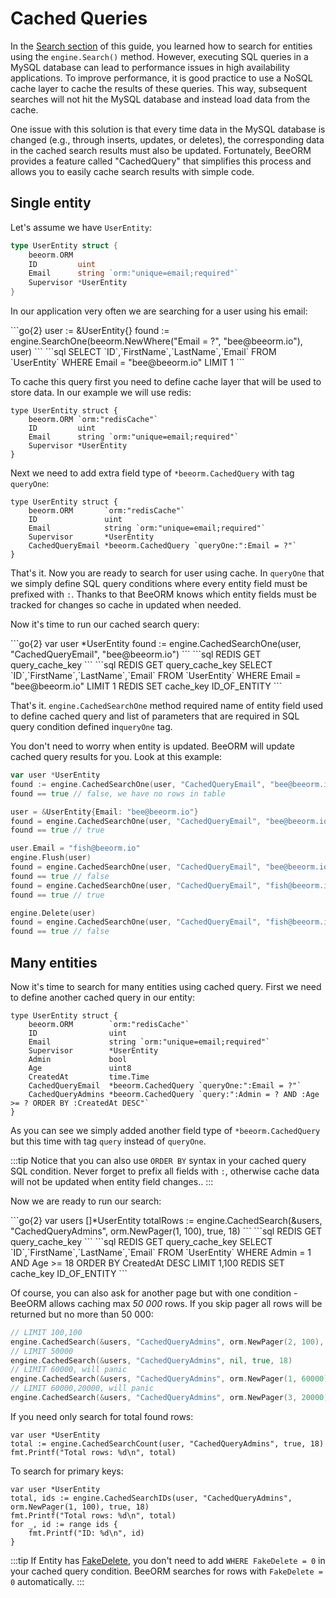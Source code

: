 # Cached Queries

In the [Search section](/guide/search.html) of this guide, you learned how to search for entities using the `engine.Search()` method. However, executing SQL queries in a MySQL database can lead to performance issues in high availability applications. To improve performance, it is good practice to use a NoSQL cache layer to cache the results of these queries. This way, subsequent searches will not hit the MySQL database and instead load data from the cache.

One issue with this solution is that every time data in the MySQL database is changed (e.g., through inserts, updates, or deletes), the corresponding data in the cached search results must also be updated. Fortunately, BeeORM provides a feature called "CachedQuery" that simplifies this process and allows you to easily cache search results with simple code.

## Single entity

Let's assume we have ``UserEntity``:

```go
type UserEntity struct {
	beeorm.ORM
	ID         uint
    Email      string `orm:"unique=email;required"` 
    Supervisor *UserEntity
}
```

In our application very often we are searching for a user using his email:

<code-group>
<code-block title="code">
```go{2}
user := &UserEntity{}
found := engine.SearchOne(beeorm.NewWhere("Email = ?", "bee@beeorm.io"), user)
```
</code-block>

<code-block title="queries">
```sql
SELECT `ID`,`FirstName`,`LastName`,`Email` FROM `UserEntity` WHERE Email = "bee@beeorm.io" LIMIT 1
```
</code-block>
</code-group>

To cache this query first you need to define cache layer that will be used to store data.
In our example we will use redis:

```go{2}
type UserEntity struct {
	beeorm.ORM `orm:"redisCache"`
	ID         uint
    Email      string `orm:"unique=email;required"` 
    Supervisor *UserEntity
}
```

Next we need to add extra field type of ``*beeorm.CachedQuery`` with tag `queryOne`: 

```go{6}
type UserEntity struct {
	beeorm.ORM       `orm:"redisCache"`
	ID               uint
    Email            string `orm:"unique=email;required"` 
    Supervisor       *UserEntity
    CachedQueryEmail *beeorm.CachedQuery `queryOne:":Email = ?"`
}
```

That's it. Now you are ready to search for user using cache. 
In `queryOne` that we simply define SQL query conditions where every entity
field must be prefixed with `:`. Thanks to that BeeORM knows which entity fields 
must be tracked for changes so cache in updated when needed.

Now it's time to run our cached search query:

<code-group>
<code-block title="code">
```go{2}
var user *UserEntity
found := engine.CachedSearchOne(user, "CachedQueryEmail", "bee@beeorm.io")
```
</code-block>

<code-block title="queries hit">
```sql
REDIS GET query_cache_key
```
</code-block>

<code-block title="queries miss">
```sql
REDIS GET query_cache_key
SELECT `ID`,`FirstName`,`LastName`,`Email` FROM `UserEntity` WHERE Email = "bee@beeorm.io" LIMIT 1
REDIS SET cache_key ID_OF_ENTITY
```
</code-block>
</code-group>

That's it. `engine.CachedSearchOne` method required name of entity field used to define
cached query and list of parameters that are required in SQL query condition defined
in`queryOne` tag.

You don't need to worry when entity is updated. BeeORM will update cached query results
for you. Look at this example:

```go
var user *UserEntity
found := engine.CachedSearchOne(user, "CachedQueryEmail", "bee@beeorm.io")
found == true // false, we have no rows in table

user = &UserEntity{Email: "bee@beeorm.io"}
found = engine.CachedSearchOne(user, "CachedQueryEmail", "bee@beeorm.io")
found == true // true

user.Email = "fish@beeorm.io"
engine.Flush(user)
found = engine.CachedSearchOne(user, "CachedQueryEmail", "bee@beeorm.io")
found == true // false
found = engine.CachedSearchOne(user, "CachedQueryEmail", "fish@beeorm.io")
found == true // true

engine.Delete(user)
found = engine.CachedSearchOne(user, "CachedQueryEmail", "fish@beeorm.io")
found == true // false
```

## Many entities

Now it's time to search for many entities using cached query.
First we need to define another cached query in our entity:

```go{6-8,10}
type UserEntity struct {
	beeorm.ORM        `orm:"redisCache"`
	ID                uint
    Email             string `orm:"unique=email;required"` 
    Supervisor        *UserEntity
    Admin             bool
    Age               uint8
    CreatedAt         time.Time
    CachedQueryEmail  *beeorm.CachedQuery `queryOne:":Email = ?"`
    CachedQueryAdmins *beeorm.CachedQuery `query:":Admin = ? AND :Age >= ? ORDER BY :CreatedAt DESC"`
}
```

As you can see we simply added another field type of `*beeorm.CachedQuery` but this
time with tag `query` instead of `queryOne`. 

:::tip
Notice that you can also use `ORDER BY` syntax
in your cached query SQL condition. Never forget to prefix all fields
with `:`, otherwise cache data will not be updated when entity field changes..
:::

Now we are ready to run our search:

<code-group>
<code-block title="code">
```go{2}
var users []*UserEntity
totalRows := engine.CachedSearch(&users, "CachedQueryAdmins", orm.NewPager(1, 100), true, 18)
```
</code-block>

<code-block title="queries hit">
```sql
REDIS GET query_cache_key
```
</code-block>

<code-block title="queries miss">
```sql
REDIS GET query_cache_key
SELECT `ID`,`FirstName`,`LastName`,`Email` FROM `UserEntity` WHERE Admin = 1 AND Age >= 18 ORDER BY CreatedAt DESC LIMIT 1,100
REDIS SET cache_key ID_OF_ENTITY
```
</code-block>
</code-group>

Of course, you can also ask for another page but with one condition - BeeORM allows caching max *50 000* rows.
If you skip pager all rows will be returned but no more than 50 000:

```go
// LIMIT 100,100
engine.CachedSearch(&users, "CachedQueryAdmins", orm.NewPager(2, 100), true, 18)
// LIMIT 50000
engine.CachedSearch(&users, "CachedQueryAdmins", nil, true, 18)
// LIMIT 60000, will panic
engine.CachedSearch(&users, "CachedQueryAdmins", orm.NewPager(1, 60000), true, 18)
// LIMIT 60000,20000, will panic
engine.CachedSearch(&users, "CachedQueryAdmins", orm.NewPager(3, 20000), true, 18)
```

If you need only search for total found rows:
```go{2}
var user *UserEntity
total := engine.CachedSearchCount(user, "CachedQueryAdmins", true, 18)
fmt.Printf("Total rows: %d\n", total) 
```
To search for primary keys:

```go{2}
var user *UserEntity
total, ids := engine.CachedSearchIDs(user, "CachedQueryAdmins", orm.NewPager(1, 100), true, 18)
fmt.Printf("Total rows: %d\n", total) 
for _, id := range ids {
    fmt.Printf("ID: %d\n", id) 
}
```

:::tip
If Entity has [FakeDelete](/guide/entity_fields.html#fake-delete), you don't need to
add `WHERE FakeDelete = 0` in your cached query condition. BeeORM searches for rows
with `FakeDelete = 0` automatically.
:::
